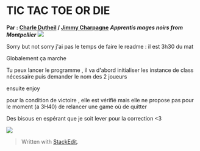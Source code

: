 # TIC TAC TOE OR DIE


**Par : [Charle Dutheil](https://github.com/Hydref) / [Jimmy Charpagne](https://github.com/Hykios42/)**
 ***Apprentis mages noirs from Montpellier***
![](https://media.giphy.com/media/l46CsTPetihC1rX9K/giphy.gif)

Sorry but not sorry j'ai pas le temps de faire le readme : il est 3h30 du mat

Globalement ça marche

Tu peux lancer le programme , il va d'abord initialiser les instance de class nécessaire puis demander le nom des 2 joueurs

ensuite enjoy 

pour la condition de victoire , elle est vérifié mais elle ne propose pas pour le moment (a 3H40) de relancer une game où de quitter 


Des bisous en espérant que je soit lever pour la correction <3

![](https://media.giphy.com/media/OOz3w2JDiMKZNpnV4B/giphy.gif)



> Written with [StackEdit](https://stackedit.io/).